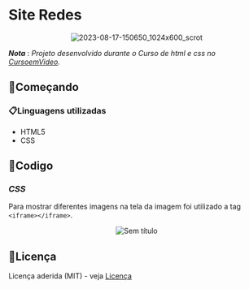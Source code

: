 # Site Redes
<div align="center">

![2023-08-17-150650_1024x600_scrot](https://github.com/matheus369k/Site-Redes/assets/47065962/7e4c9e80-0978-483e-bc2c-6c405ed60fdb)</div>
__*Nota*__ : *Projeto desenvolvido  durante o Curso de html e css no [CursoemVideo](https://www.youtube.com/@CursoemVideo).*
## 🚀Começando

### 📋Linguagens utilizadas

- HTML5
- CSS

## 🧰Codigo 

### __*CSS*__
Para mostrar diferentes imagens na tela da imagem foi utilizado a tag ```<iframe></iframe>```.

<div align=" center">
 
 ![Sem título](https://github.com/matheus369k/Site-Redes/assets/47065962/0d2cae1e-0b68-4dec-b4c4-f5335549649b)</div>

 ## 📃Licença

 Licença aderida (MIT) - veja [Licença](/license)
